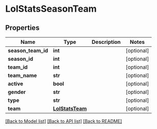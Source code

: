 # LolStatsSeasonTeam

## Properties
Name | Type | Description | Notes
------------ | ------------- | ------------- | -------------
**season_team_id** | **int** |  | [optional] 
**season_id** | **int** |  | [optional] 
**team_id** | **int** |  | [optional] 
**team_name** | **str** |  | [optional] 
**active** | **bool** |  | [optional] 
**gender** | **str** |  | [optional] 
**type** | **str** |  | [optional] 
**team** | [**LolStatsTeam**](LolStatsTeam.md) |  | [optional] 

[[Back to Model list]](../README.md#documentation-for-models) [[Back to API list]](../README.md#documentation-for-api-endpoints) [[Back to README]](../README.md)


